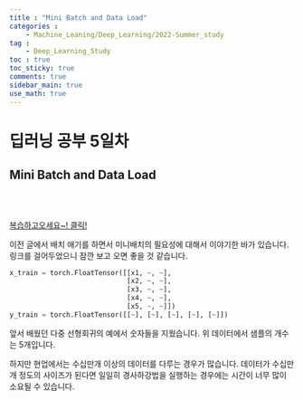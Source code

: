 ```yaml
---
title : "Mini Batch and Data Load"
categories :
    - Machine_Leaning/Deep_Learning/2022-Summer_study
tag :
    - Deep_Learning_Study
toc : true
toc_sticky: true
comments: true
sidebar_main: true
use_math: true
---
```


# 딥러닝 공부 5일차
## Mini Batch and Data Load
<br>
<br>

[복습하고오세요~! 클릭!]

[복습하고오세요~! 클릭!]:https://yuchulnote.github.io/machine_leaning/deep_learning/2022-summer_study/Lab-02,03/#batch%EB%B0%B0%EC%B9%98

이전 글에서 배치 애기를 하면서 미니배치의 필요성에 대해서 이야기한 바가 있습니다. 링크를 걸어두었으니 잠깐 보고 오면 좋을 것 같습니다.

```py
x_train = torch.FloatTensor([[x1, ~, ~],
                             [x2, ~, ~],
                             [x3, ~, ~],
                             [x4, ~, ~],
                             [x5, ~, ~]])
y_train = torch.FloatTensor([[~], [~], [~], [~], [~]])
```
앞서 배웠던 다중 선형회귀의 예에서 숫자들을 지웠습니다. 위 데이터에서 샘플의 개수는 5개입니다.

하지만 현업에서는 수십만개 이상의 데이터를 다루는 경우가 많습니다.
데이터가 수십만개 정도의 사이즈가 된다면 일일히 경사하강법을 실행하는 경우에는 시간이 너무 많이 소요될 수 있습니다.



